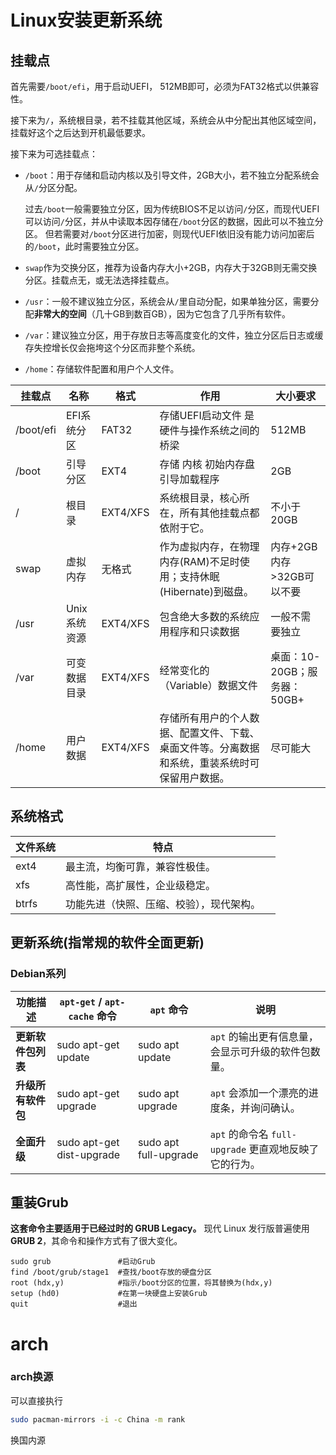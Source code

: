 # Linux安装更新系统

## 挂载点

首先需要`/boot/efi`，用于启动UEFI， 512MB即可，必须为FAT32格式以供兼容性。

接下来为`/`，系统根目录，若不挂载其他区域，系统会从中分配出其他区域空间，挂载好这个之后达到开机最低要求。

接下来为可选挂载点：

- `/boot`：用于存储和启动内核以及引导文件，2GB大小，若不独立分配系统会从`/`分区分配。

	过去`/boot`一般需要独立分区，因为传统BIOS不足以访问`/`分区，而现代UEFI可以访问`/`分区，并从中读取本因存储在`/boot`分区的数据，因此可以不独立分区。
	但若需要对`/boot`分区进行加密，则现代UEFI依旧没有能力访问加密后的`/boot`，此时需要独立分区。

- `swap`作为交换分区，推荐为设备内存大小+2GB，内存大于32GB则无需交换分区。挂载点无，或无法选择挂载点。

- `/usr`：一般不建议独立分区，系统会从`/`里自动分配，如果单独分区，需要分配**非常大的空间**（几十GB到数百GB），因为它包含了几乎所有软件。
- `/var`：建议独立分区，用于存放日志等高度变化的文件，独立分区后日志或缓存失控增长仅会拖垮这个分区而非整个系统。
- `/home`：存储软件配置和用户个人文件。

| 挂载点    | 名称         | 格式     | 作用                                                         | 大小要求                     |
| --------- | ------------ | -------- | ------------------------------------------------------------ | ---------------------------- |
| /boot/efi | EFI系统分区  | FAT32    | 存储UEFI启动文件 是硬件与操作系统之间的桥梁                  | 512MB                        |
| /boot     | 引导分区     | EXT4     | 存储 内核 初始内存盘 引导加载程序                            | 2GB                          |
| /         | 根目录       | EXT4/XFS | 系统根目录，核心所在，所有其他挂载点都依附于它。             | 不小于20GB                   |
| swap      | 虚拟内存     | 无格式   | 作为虚拟内存，在物理内存(RAM)不足时使用；支持休眠(Hibernate)到磁盘。 | 内存+2GB 内存>32GB可以不要   |
| /usr      | Unix系统资源 | EXT4/XFS | 包含绝大多数的系统应用程序和只读数据                         | 一般不需要独立               |
| /var      | 可变数据目录 | EXT4/XFS | 经常变化的（Variable）数据文件                               | 桌面：10-20GB；服务器：50GB+ |
| /home     | 用户数据     | EXT4/XFS | 存储所有用户的个人数据、配置文件、下载、桌面文件等。分离数据和系统，重装系统时可保留用户数据。 | 尽可能大                     |

## 系统格式

| 文件系统 | 特点                                     |      |
| -------- | ---------------------------------------- | ---- |
| ext4     | 最主流，均衡可靠，兼容性极佳。           |      |
| xfs      | 高性能，高扩展性，企业级稳定。           |      |
| btrfs    | 功能先进（快照、压缩、校验），现代架构。 |      |

## 更新系统(指常规的软件全面更新)

### Debian系列

| 功能描述           | `apt-get` / `apt-cache` 命令 | `apt` 命令            | 说明                                                   |
| ------------------ | ---------------------------- | --------------------- | ------------------------------------------------------ |
| **更新软件包列表** | sudo apt-get update          | sudo apt update       | `apt` 的输出更有信息量，会显示可升级的软件包数量。     |
| **升级所有软件包** | sudo apt-get upgrade         | sudo apt upgrade      | `apt` 会添加一个漂亮的进度条，并询问确认。             |
| **全面升级**       | sudo apt-get dist-upgrade    | sudo apt full-upgrade | `apt` 的命令名 `full-upgrade` 更直观地反映了它的行为。 |

## 重装Grub

**这套命令主要适用于已经过时的 GRUB Legacy。** 现代 Linux 发行版普遍使用 **GRUB 2**，其命令和操作方式有了很大变化。

```shell
sudo grub				#启动Grub
find /boot/grub/stage1	#查找/boot存放的硬盘分区
root (hdx,y)			#指示/boot分区的位置，将其替换为(hdx,y)
setup (hd0)				#在第一块硬盘上安装Grub
quit					#退出
```







# arch

### arch换源

可以直接执行

```bash
sudo pacman-mirrors -i -c China -m rank
```

换国内源



